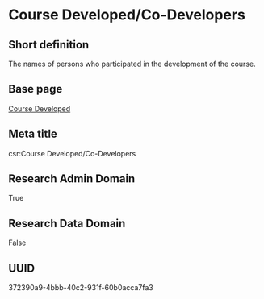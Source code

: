 # Course Developed/Co-Developers
## Short definition
The names of persons who participated in the development of the course.
## Base page
[Course Developed](https://github.com/EuroCRIS/CASRAI-Dictionairies/blob/main/Objects/Course%20Developed.md)
## Meta title
csr:Course Developed/Co-Developers
## Research Admin Domain
True
## Research Data Domain
False
## UUID
372390a9-4bbb-40c2-931f-60b0acca7fa3

